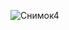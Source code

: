![Снимок4](https://user-images.githubusercontent.com/72148650/101415719-0eb5c780-38f1-11eb-80ee-c2b660481857.JPG)
